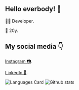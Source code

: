 <h2>Hello everbody! 👋</h2>
<p>🧑‍💻 Developer. </p>
<p>📅 20y. </p>

<h2>My social media 👇 </h2>
<p><a href="https://www.instagram.com/matheusbaum_/?hl=pt-br">Instagram 📷</a>.</p>
<p><a href="https://www.linkedin.com/in/matheusbaum/">LinkedIn 💼</a>.</p>

![Languages Card](https://github-readme-stats.vercel.app/api/top-langs/?username=matheusbaum&theme=dark) ![Github stats](https://github-readme-stats.vercel.app/api?username=matheusbaum&show_icons=true&theme=dark)

<!--
**matheusbaum/matheusbaum** is a ✨ _special_ ✨ repository because its `README.md` (this file) appears on your GitHub profile.

Here are some ideas to get you started:

- 🔭 I’m currently working on ...
- 🌱 I’m currently learning ...
- 👯 I’m looking to collaborate on ...
- 🤔 I’m looking for help with ...
- 💬 Ask me about ...
- 📫 How to reach me: ...
- 😄 Pronouns: ...
- ⚡ Fun fact: ...
-->

